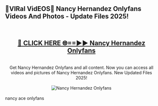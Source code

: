 <h2>🔴VIRal VidEOS🔴 Nancy Hernandez Onlyfans Videos And Photos - Update Files 2025!</h2>
<br>
<div align="center">
<h2><a href="https://virallinks.top/odZfE0" rel="nofollow">🔴 CLICK HERE 🌐==►► Nancy Hernandez Onlyfans</a></h2>
<br>
Get Nancy Hernandez Onlyfans and all content. Now you can access all videos and pictures of Nancy Hernandez Onlyfans. New Updated Files 2025!
<br>
<br>
<a href="https://virallinks.top/odZfE0" rel="nofollow" data-target="animated-image.originalLink"><img src="https://i.imgur.com/dJHk4Zq.gif)" alt="Nancy Hernandez Onlyfans" style="max-width: 100%; display: inline-block;" data-target="animated-image.originalImage"></a>
</div>
<br>
nancy ace onlyfans